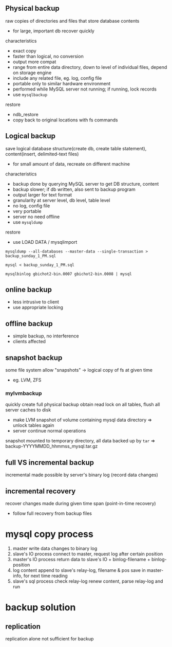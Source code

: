 ## Physical backup
raw copies of directories and files that store database contents
- for large, important db recover quickly

characteristics
- exact copy
- faster than logical, no conversion
- output more compat 
- range from entire data directory, down to level of individual files, depend on storage engine
- include any related file, eg. log, config file
- portable only to similar hardware environment
- performed while MySQL server not running; if running, lock records
- use `mysqlbackup`

restore
- ndb_restore
- copy back to original locations with fs commands

## Logical backup
save logical database structure(create db, create table statement), content(insert, delimited-text files)
- for small amount of data, recreate on different machine

characteristics
- backup done by querying MySQL server to get DB structure, content
- backup slower; if db written, also sent to backup program
- output larger for text format
- granularity at server level, db level, table level
- no log, config file
- very portable
- server no need offline
- use `mysqldump`

restore
- use LOAD DATA / mysqlimport

```
mysqldump --all-databases --master-data --single-transaction > backup_sunday_1_PM.sql

mysql < backup_sunday_1_PM.sql

mysqlbinlog gbichot2-bin.0007 gbichot2-bin.0008 | mysql
```

## online backup
- less intrusive to client
- use appropriate locking

## offline backup
- simple backup, no interference
- clients affected

## snapshot backup
some file system allow "snapshots" -> logical copy of fs at given time
- eg. LVM, ZFS

### mylvmbackup
quickly create full physical backup
obtain read lock on all tables, flush all server caches to disk
- make LVM snapshot of volume containing mysql data directory => unlock tables again
- server continue normal operations

snapshot mounted to temporary directory, all data backed up by `tar`
=> backup-YYYYMMDD_hhmmss_mysql.tar.gz



## full VS incremental backup
incremental made possible by server's binary log (record data changes)

## incremental recovery
recover changes made during given time span (point-in-time recovery)
- follow full recovery from backup files


# mysql copy process
1. master write data changes to binary log
2. slave's IO process connect to master, request log after certain position
3. master's IO process return data to slave's IO + binlog-filename + binlog-position
4. log content append to slave's relay-log, filename & pos save in master-info, for next time reading
5. slave's sql process check relay-log renew content, parse relay-log and run


# backup solution
## replication
replication alone not sufficient for backup



















